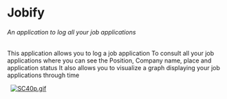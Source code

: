 # Jobify

###### An application to log all your job applications

This application allows you to log a job application
To consult all your job applications where you can see the Position, Company name, place and application status
It also allows you to visualize a graph displaying your job applications through time

&nbsp;
[![SC40p.gif](https://s13.gifyu.com/images/SC40p.gif)](https://gifyu.com/image/SC40p)
